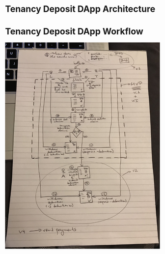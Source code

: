 # Tenancy Deposit DApp Architecture

# Tenancy Deposit DApp Workflow
![Tenancy Deposit DApp Workflow](diagrams/IMG_6346.JPG?raw=true "Tenancy Deposit DApp Workflow")
